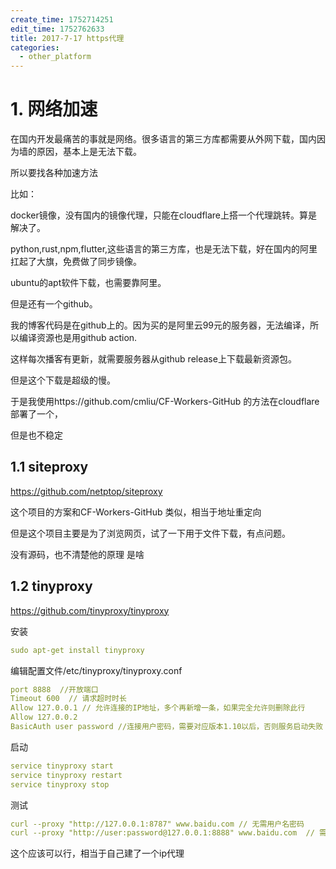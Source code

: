 ```yaml
---
create_time: 1752714251
edit_time: 1752762633
title: 2017-7-17 https代理
categories:
  - other_platform
---
```



# 1. 网络加速

在国内开发最痛苦的事就是网络。很多语言的第三方库都需要从外网下载，国内因为墙的原因，基本上是无法下载。

所以要找各种加速方法

比如：

docker镜像，没有国内的镜像代理，只能在cloudflare上搭一个代理跳转。算是解决了。

python,rust,npm,flutter,这些语言的第三方库，也是无法下载，好在国内的阿里扛起了大旗，免费做了同步镜像。

ubuntu的apt软件下载，也需要靠阿里。

但是还有一个github。

我的博客代码是在github上的。因为买的是阿里云99元的服务器，无法编译，所以编译资源也是用github action.

这样每次播客有更新，就需要服务器从github release上下载最新资源包。

但是这个下载是超级的慢。

于是我使用https://github.com/cmliu/CF-Workers-GitHub  的方法在cloudflare部署了一个，

但是也不稳定

## 1.1 siteproxy

https://github.com/netptop/siteproxy

这个项目的方案和CF-Workers-GitHub  类似，相当于地址重定向

但是这个项目主要是为了浏览网页，试了一下用于文件下载，有点问题。

没有源码，也不清楚他的原理 是啥

## 1.2 tinyproxy

https://github.com/tinyproxy/tinyproxy

安装

```yaml
sudo apt-get install tinyproxy
```

编辑配置文件/etc/tinyproxy/tinyproxy.conf

```yaml
port 8888  //开放端口
Timeout 600  // 请求超时时长
Allow 127.0.0.1 // 允许连接的IP地址，多个再新增一条，如果完全允许则删除此行
Allow 127.0.0.2
BasicAuth user password //连接用户密码，需要对应版本1.10以后，否则服务启动失败
```

启动

```yaml
service tinyproxy start
service tinyproxy restart
service tinyproxy stop
```

测试

```yaml
curl --proxy "http://127.0.0.1:8787" www.baidu.com // 无需用户名密码
curl --proxy "http://user:password@127.0.0.1:8888" www.baidu.com  // 需要用户名密码
```

这个应该可以行，相当于自己建了一个ip代理

